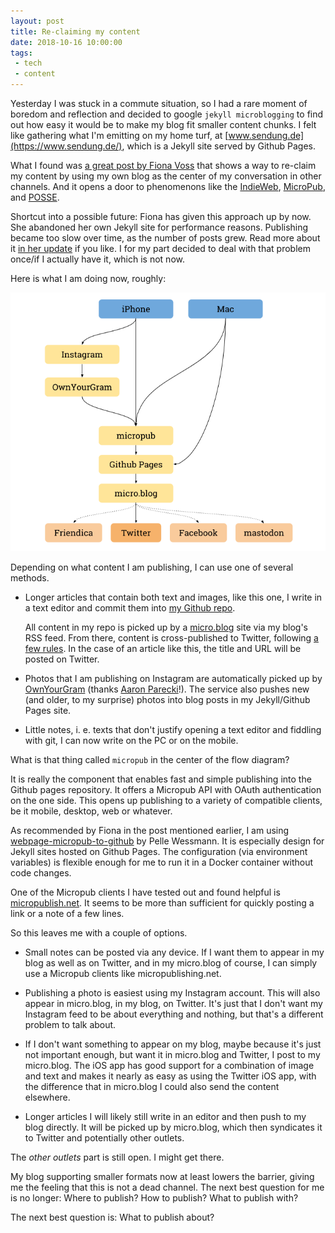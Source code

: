 ```yaml
---
layout: post
title: Re-claiming my content
date: 2018-10-16 10:00:00
tags:
 - tech
 - content
---
```


Yesterday I was stuck in a commute situation, so I had a rare moment of boredom and reflection and decided to google `jekyll microblogging` to find out how easy it would be to make my blog fit smaller content chunks. I felt like gathering what I'm emitting on my home turf, at [www.sendung.de](https://www.sendung.de/), which is a Jekyll site served by Github Pages.

What I found was [a great post by Fiona Voss](http://fionavoss.blog/2018/04/01/microblogging-in-jekyll/) that shows a way to re-claim my content by using my own blog as the center of my conversation in other channels. And it opens a door to phenomenons like the [IndieWeb](https://indieweb.org/), [MicroPub](https://indieweb.org/Micropub), and [POSSE](https://indieweb.org/POSSE).

Shortcut into a possible future: Fiona has given this approach up by now. She abandoned her own Jekyll site for performance reasons. Publishing became too slow over time, as the number of posts grew. Read more about it [in her update](http://fionavoss.blog/2018/09/25/how-i-microblog/) if you like. I for my part decided to deal with that problem once/if I actually have it, which is not now.

Here is what I am doing now, roughly:

![My POSSE schema](/media/2018-10-reclaiming-my-content/my-posse-schema.png)

Depending on what content I am publishing, I can use one of several methods.

- Longer articles that contain both text and images, like this one, I write in a text editor and commit them into [my Github repo](https://github.com/marians/www.sendung.de).

  All content in my repo is picked up by a [micro.blog](https://micro.blog/) site via my blog's RSS feed. From there, content is cross-published to Twitter, following [a few rules](http://help.micro.blog/2016/cross-posting-twitter/). In the case of an article like this, the title and URL will be posted on Twitter.

- Photos that I am publishing on Instagram are automatically picked up by [OwnYourGram](https://ownyourgram.com/) (thanks [Aaron Parecki](http://aaronparecki.com/)!). The service also pushes new (and older, to my surprise) photos into blog posts in my Jekyll/Github Pages site.

- Little notes, i. e. texts that don't justify opening a text editor and fiddling with git, I can now write on the PC or on the mobile.

What is that thing called `micropub` in the center of the flow diagram?

It is really the component that enables fast and simple publishing into the Github pages repository. It offers a Micropub API with OAuth authentication on the one side. This opens up publishing to a variety of compatible clients, be it mobile, desktop, web or whatever.

As recommended by Fiona in the post mentioned earlier, I am using [webpage-micropub-to-github](https://github.com/voxpelli/webpage-micropub-to-github) by Pelle Wessmann. It is especially design for Jekyll sites hosted on Github Pages. The configuration (via environment variables) is flexible enough for me to run it in a Docker container without code changes.

One of the Micropub clients I have tested out and found helpful is [micropublish.net](https://micropublish.net/). It seems to be more than sufficient for quickly posting a link or a note of a few lines.

So this leaves me with a couple of options.

- Small notes can be posted via any device. If I want them to appear in my blog as well as on Twitter, and in my micro.blog of course, I can simply use a Micropub clients like micropublishing.net.

- Publishing a photo is easiest using my Instagram account. This will also appear in micro.blog, in my blog, on Twitter. It's just that I don't want my Instagram feed to be about everything and nothing, but that's a different problem to talk about.

- If I don't want something to appear on my blog, maybe because it's just not important enough, but want it in micro.blog and Twitter, I post to my micro.blog. The iOS app has good support for a combination of image and text and makes it nearly as easy as using the Twitter iOS app, with the difference that in micro.blog I could also send the content elsewhere.

- Longer articles I will likely still write in an editor and then push to my blog directly. It will be picked up by micro.blog, which then syndicates it to Twitter and potentially other outlets.

The _other outlets_ part is still open. I might get there.

My blog supporting smaller formats now at least lowers the barrier, giving me the feeling that this is not a dead channel. The next best question for me is no longer: Where to publish? How to publish? What to publish with?

The next best question is: What to publish about?
